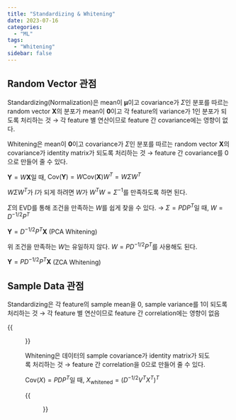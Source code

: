 ```yaml
---
title: "Standardizing & Whitening"
date: 2023-07-16
categories:
  - "ML"
tags:
  - "Whitening"
sidebar: false
---
```


## Random Vector 관점

Standardizing(Normalization)은 mean이 $\boldsymbol{\mu}$이고 covariance가 $\Sigma$인 분포를 따르는 random vector $\mathbf{X}$의 분포가 mean이 $\mathbf{0}$이고 각 feature의 variance가 $1$인 분포가 되도록 처리하는 것 &rarr; 각 feature 별 연산이므로 feature 간 covariance에는 영향이 없다.

Whitening은 mean이 $\mathbf{0}$이고 covariance가 $\Sigma$인 분포를 따르는 random vector $\mathbf{X}$의 covariance가 identity matrix가 되도록 처리하는 것 &rarr; feature 간 covariance를 $0$으로 만들어 줄 수 있다.

$\mathbf{Y}=W\mathbf{X}$일 때, $\text{Cov}(\mathbf{Y})=W\text{Cov}(\mathbf{X})W^T=W\Sigma W^T$

$W\Sigma W^T$가 $I$가 되게 하려면 $W$가 $W^TW=\Sigma^{-1}$를 만족하도록 하면 된다.

$\Sigma$의 EVD를 통해 조건을 만족하는 $W$를 쉽게 찾을 수 있다. &rarr; $\Sigma=PDP^T$일 때, $W=D^{-1/2}P^T$

$\mathbf{Y}=D^{-1/2}P^T\mathbf{X}$ (PCA Whitening)

위 조건을 만족하는 $W$는 유일하지 않다. $W=PD^{-1/2}P^T$를 사용해도 된다.

$\mathbf{Y}=PD^{-1/2}P^T\mathbf{X}$ (ZCA Whitening)

## Sample Data 관점

Standardizing은 각 feature의 sample mean을 $0$, sample variance를 $1$이 되도록 처리하는 것 &rarr; 각 feature 별 연산이므로 feature 간 correlation에는 영향이 없음

{{<figure src="/ml/whitening1.png" width="800">}}

Whitening은 데이터의 sample covariance가 identity matrix가 되도록 처리하는 것 &rarr; feature 간 correlation을 $0$으로 만들어 줄 수 있다.

$\text{Cov}(X)=PDP^T$일 때, $X_\text{whitened}=(D^{-1/2}V^TX^T)^T$

{{<figure src="/ml/whitening2.png" width="800">}}

